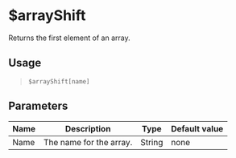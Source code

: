 # $arrayShift
Returns the first element of an array.
## Usage
> `$arrayShift[name]`
## Parameters
| Name |       Description       |  Type  | Default value |
|------|-------------------------|--------|---------------|
| Name | The name for the array. | String | none          |
